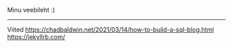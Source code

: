 Minu veebileht :)

---

Viited
https://chadbaldwin.net/2021/03/14/how-to-build-a-sql-blog.html
https://jekyllrb.com/
